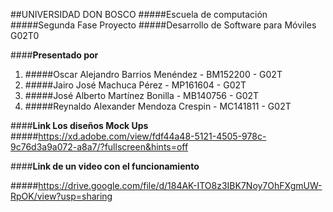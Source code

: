 ##UNIVERSIDAD DON BOSCO
#####Escuela de computación
#####Segunda Fase Proyecto
#####Desarrollo de Software para Móviles G02T0

####**Presentado por**

1. #####Oscar Alejandro Barrios Menéndez - BM152200 - G02T
2. #####Jairo José Machuca Pérez - MP161604 - G02T
3. #####José Alberto Martínez Bonilla - MB140756 - G02T
4. #####Reynaldo Alexander Mendoza Crespin - MC141811 - G02T

####**Link Los diseños Mock Ups**
#####https://xd.adobe.com/view/fdf44a48-5121-4505-978c-9c76d3a9a072-a8a7/?fullscreen&hints=off

####**Link de un video con el funcionamiento**

#####https://drive.google.com/file/d/184AK-ITO8z3IBK7Noy7OhFXgmUW-RpOK/view?usp=sharing
